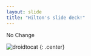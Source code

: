 ```yaml
---
layout: slide
title: "Hilton's slide deck!"
---
```


No Change 

![droidtocat](https://octodex.github.com/images/droidtocat.png)
{: .center}
